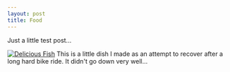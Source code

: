 ```yaml
---
layout: post
title: Food
---
```

Just a little test post...

<a href="http://www.flickr.com/photos/jreedmoore/6639672437/" title="Delicious Fish by jreedmoore, on Flickr"><img src="http://farm8.staticflickr.com/7147/6639672437_875df8cdfa_b.jpg" alt="Delicious Fish"></a>
This is a little dish I made as an attempt to recover after a long hard bike ride. It didn't go down very well...